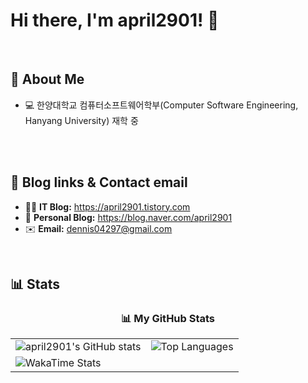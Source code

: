 # Hi there, I'm april2901! 👋

<br/>

## 📖 About Me
- 💻 한양대학교 컴퓨터소프트웨어학부(Computer Software Engineering, Hanyang University) 재학 중
<br/>


<br/>

## 🔗 Blog links & Contact email
- 👨‍💻 **IT Blog:** https://april2901.tistory.com
- 🍷 **Personal Blog:** https://blog.naver.com/april2901
- ✉️ **Email:** [dennis04297@gmail.com](mailto:[사용자이름@gmail.com])

<br/>

## 📊 Stats
<div align="center">
  <h3 align="center">📊 My GitHub Stats</h3>
  <table>
    <tr>
      <td>
        <img src="https://github-readme-stats.vercel.app/api?username=april2901&show_icons=true&theme=buefy&title_color=6196E4&text_color=333333&icon_color=6196E4&border_color=6196E4" alt="april2901's GitHub stats"/>
      </td>
      <td>
        <img src="https://github-readme-stats.vercel.app/api/top-langs/?username=april2901&layout=compact&theme=buefy&title_color=6196E4&text_color=333333&border_color=6196E4" alt="Top Languages"/>
      </td>
    </tr>
    <tr>
      <td colspan="2">
        <img src="https://github-readme-stats.vercel.app/api/wakatime?username=april2901&theme=buefy&layout=compact&title_color=6196E4&text_color=333333&border_color=6196E4&cache_buster=1" alt="WakaTime Stats"/>
      </td>
    </tr>
  </table>
</div>

